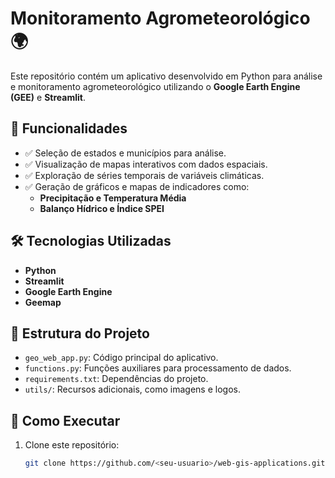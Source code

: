 # Monitoramento Agrometeorológico 🌍

Este repositório contém um aplicativo desenvolvido em Python para análise e monitoramento agrometeorológico utilizando o **Google Earth Engine (GEE)** e **Streamlit**.

## 📌 Funcionalidades
- ✅ Seleção de estados e municípios para análise.
- ✅ Visualização de mapas interativos com dados espaciais.
- ✅ Exploração de séries temporais de variáveis climáticas.
- ✅ Geração de gráficos e mapas de indicadores como:
  - **Precipitação e Temperatura Média**
  - **Balanço Hídrico e Índice SPEI**

## 🛠️ Tecnologias Utilizadas
- **Python**
- **Streamlit**
- **Google Earth Engine**
- **Geemap**

## 📂 Estrutura do Projeto
- `geo_web_app.py`: Código principal do aplicativo.
- `functions.py`: Funções auxiliares para processamento de dados.
- `requirements.txt`: Dependências do projeto.
- `utils/`: Recursos adicionais, como imagens e logos.

## 🚀 Como Executar
1. Clone este repositório:
   ```bash
   git clone https://github.com/<seu-usuario>/web-gis-applications.git